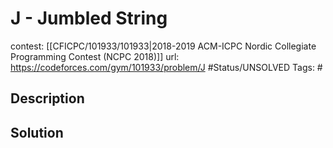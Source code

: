 # J - Jumbled String

contest: [[CFICPC/101933/101933|2018-2019 ACM-ICPC Nordic Collegiate Programming Contest (NCPC 2018)]]
url: https://codeforces.com/gym/101933/problem/J
#Status/UNSOLVED
Tags: #

## Description

## Solution

